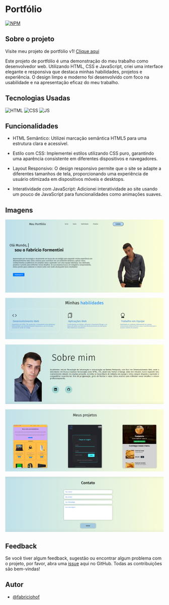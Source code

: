 
# Portfólio

 [![NPM](https://img.shields.io/npm/l/react)](https://github.com/fabriciohof/portfolio/blob/main/LICENSE)

## Sobre o projeto
 
Visite meu projeto de portfólio v1! <a href="https://fformentini.github.io/portfolio/" target="_blank">Clique aqui</a>

Este projeto de portfólio é uma demonstração do meu trabalho como desenvolvedor web. Utilizando HTML, CSS e JavaScript, criei uma interface elegante e responsiva que destaca minhas habilidades, projetos e experiência. O design limpo e moderno foi desenvolvido com foco na usabilidade e na apresentação eficaz do meu trabalho.

## Tecnologias Usadas

![HTML](https://img.shields.io/badge/HTML5-E34F26?style=for-the-badge&logo=html5&logoColor=white)
![CSS](https://img.shields.io/badge/CSS3-1572B6?style=for-the-badge&logo=css3&logoColor=white)
![JS](https://img.shields.io/badge/JavaScript-F7DF1E?style=for-the-badge&logo=javascript&logoColor=black)

## Funcionalidades

- HTML Semântico: Utilizei marcação semântica HTML5 para uma estrutura clara e acessível.

- Estilo com CSS: Implementei estilos utilizando CSS puro, garantindo uma aparência consistente em diferentes dispositivos e navegadores.

- Layout Responsivo: O design responsivo permite que o site se adapte a diferentes tamanhos de tela, proporcionando uma experiência de usuário otimizada em dispositivos móveis e desktops.

- Interatividade com JavaScript: Adicionei interatividade ao site usando um pouco de JavaScript para funcionalidades como animações suaves.

## Imagens

![topo](https://github.com/fabriciohof/portfolio/blob/main/imgs/assets/topo.png)

![topo](https://github.com/fabriciohof/portfolio/blob/main/imgs/assets/habilidades.png)

![topo](https://github.com/fabriciohof/portfolio/blob/main/imgs/assets/sobre.png)

![topo](https://github.com/fabriciohof/portfolio/blob/main/imgs/assets/projetos.png)

![topo](https://github.com/fabriciohof/portfolio/blob/main/imgs/assets/contato.png)

## Feedback

Se você tiver algum feedback, sugestão ou encontrar algum problema com o projeto, por favor, abra uma [issue](https://github.com/fabriciohof/portfolio/issues) aqui no GitHub. Todas as contribuições são bem-vindas!


## Autor

- [@fabriciohof](https://www.github.com/fabriciohof)

